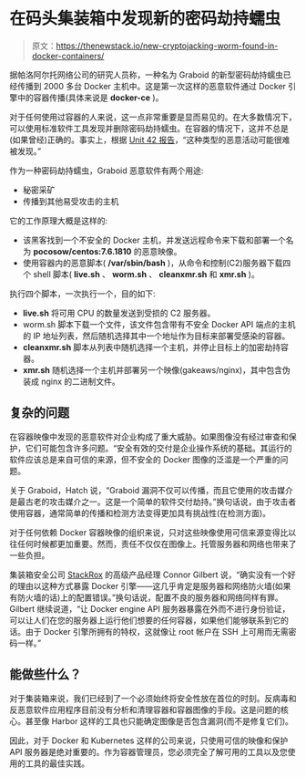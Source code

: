 # 在码头集装箱中发现新的密码劫持蠕虫

> 原文：<https://thenewstack.io/new-cryptojacking-worm-found-in-docker-containers/>

据帕洛阿尔托网络公司的研究人员称，一种名为 Graboid 的新型密码劫持蠕虫已经传播到 2000 多台 Docker 主机中。这是第一次这样的恶意软件通过 Docker 引擎中的容器传播(具体来说是 **docker-ce** )。

对于任何使用过容器的人来说，这一点非常重要是显而易见的。在大多数情况下，可以使用标准软件工具发现并删除密码劫持蠕虫。在容器的情况下，这并不总是(如果曾经)正确的。事实上，根据 [Unit 42 报告](https://unit42.paloaltonetworks.com/graboid-first-ever-cryptojacking-worm-found-in-images-on-docker-hub/)，“这种类型的恶意活动可能很难被发现。”

作为一种密码劫持蠕虫，Graboid 恶意软件有两个用途:

*   秘密采矿
*   传播到其他易受攻击的主机

它的工作原理大概是这样的:

*   该黑客找到一个不安全的 Docker 主机，并发送远程命令来下载和部署一个名为 **pocosow/centos:7.6.1810** 的恶意映像。
*   使用容器内的恶意脚本( **/var/sbin/bash** )，从命令和控制(C2)服务器下载四个 shell 脚本( **live.sh** 、 **worm.sh** 、 **cleanxmr.sh** 和 **xmr.sh** )。

执行四个脚本，一次执行一个，目的如下:

*   **live.sh** 将可用 CPU 的数量发送到受损的 C2 服务器。
*   worm.sh 脚本下载一个文件，该文件包含带有不安全 Docker API 端点的主机的 IP 地址列表，然后随机选择其中一个地址作为目标来部署受感染的容器。
*   **cleanxmr.sh** 脚本从列表中随机选择一个主机，并停止目标上的加密劫持容器。
*   **xmr.sh** 随机选择一个主机并部署另一个映像(gakeaws/nginx)，其中包含伪装成 nginx 的二进制文件。

## 复杂的问题

在容器映像中发现的恶意软件对企业构成了重大威胁。如果图像没有经过审查和保护，它们可能包含许多问题。“安全有效的交付是企业操作系统的基础。其运行的软件应该总是来自可信的来源，但不安全的 Docker 图像的泛滥是一个严重的问题。

关于 Graboid，Hatch 说，“Graboid 漏洞不仅可以传播，而且它使用的攻击媒介是最古老的攻击媒介之一。这是一个简单的软件交付劫持。”换句话说，由于攻击者使用容器，通常简单的传播和检测方法变得更加具有挑战性(在检测方面)。

对于任何依赖 Docker 容器映像的组织来说，只对这些映像使用可信来源变得比以往任何时候都更加重要。然而，责任不仅仅在图像上。托管服务器和网络也带来了一些负担。

集装箱安全公司 [StackRox](https://www.stackrox.com/) 的高级产品经理 Connor Gilbert 说，“确实没有一个好的理由以这种方式暴露 Docker 引擎——这几乎肯定是服务器和网络防火墙(如果有防火墙的话)上的配置错误。”换句话说，配置不良的服务器和网络同样有罪。Gilbert 继续说道，“让 Docker engine API 服务器暴露在外而不进行身份验证，可以让人们在您的服务器上运行他们想要的任何容器，如果他们能够联系到它的话。由于 Docker 引擎所拥有的特权，这就像让 root 帐户在 SSH 上可用而无需密码一样。”

## 能做些什么？

对于集装箱来说，我们已经到了一个必须始终将安全性放在首位的时刻。反病毒和反恶意软件应用程序目前没有分析和清理容器和容器图像的手段。这是问题的核心。甚至像 Harbor 这样的工具也只能确定图像是否包含漏洞(而不是修复它们)。

因此，对于 Docker 和 Kubernetes 这样的公司来说，只使用可信的映像和保护 API 服务器是绝对重要的。作为容器管理员，您必须完全了解可用的工具以及您使用的工具的最佳实践。

<svg xmlns:xlink="http://www.w3.org/1999/xlink" viewBox="0 0 68 31" version="1.1"><title>Group</title> <desc>Created with Sketch.</desc></svg>